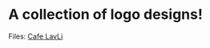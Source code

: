 # A collection of logo designs!
Files: 
  [Cafe LavLi](https://kittl.com/share/cly2bokmv1h8b1lsc2o60caht)
